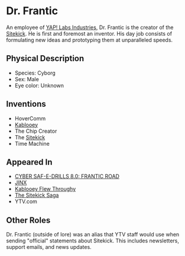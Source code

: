 # Dr. Frantic

An employee of [YAP! Labs Industries](/Sitekick/Locations/YAP_Industries), Dr. Frantic is the creator of the [Sitekick](/Sitekick/Characters/Sitekick). He is first and foremost an inventor. His day job consists of formulating new ideas and prototyping them at unparalleled speeds.

## Physical Description

- Species: Cyborg
- Sex: Male
- Eye color: Unknown

## Inventions

- HoverComm
- [Kablooey](/Sitekick/Characters/Kablooey)
- The Chip Creator
- The [Sitekick](/Sitekick/Characters/Sitekick)
- Time Machine

## Appeared In

- [CYBER SAF-E-DRILLS 8.0: FRANTIC ROAD](/Games/SAF-E-8)
- [JINX](/Games/JINX)
- [Kablooey Flew Throughy](/Games/Kablooey_Flew_Throughy)
- [The Sitekick Saga](/Games/The_Sitekick_Saga)
- YTV.com

## Other Roles

Dr. Frantic (outside of lore) was an alias that YTV staff would use when sending "official" statements about Sitekick. This includes newsletters, support emails, and news updates.